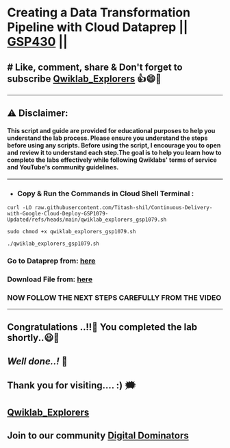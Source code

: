 # Creating a Data Transformation Pipeline with Cloud Dataprep || [GSP430](https://www.cloudskillsboost.google/focuses/4415?parent=catalog) ||

## # Like, comment, share & Don't forget to subscribe [Qwiklab_Explorers](https://youtube.com/@titashshil?si=RgamNu1dc9jVIbJN) 👍😄🤝

---
## ⚠️ **Disclaimer:**
#### This script and guide are provided for educational purposes to help you understand the lab process. Please ensure you understand the steps before using any scripts. Before using the script, I encourage you to open and review it to understand each step.The goal is to help you learn how to complete the labs effectively while following Qwiklabs' terms of service and YouTube's community guidelines.
---

 - ### Copy & Run the Commands in Cloud Shell Terminal :
```
curl -LO raw.githubusercontent.com/Titash-shil/Continuous-Delivery-with-Google-Cloud-Deploy-GSP1079-Updated/refs/heads/main/qwiklab_explorers_gsp1079.sh

sudo chmod +x qwiklab_explorers_gsp1079.sh

./qwiklab_explorers_gsp1079.sh
```
### Go to Dataprep from: [here](https://console.cloud.google.com/dataprep)

### Download File from: [here](https://github.com/QUICK-GCP-LAB/2-Minutes-Labs-Solutions/raw/main/Creating%20a%20Data%20Transformation%20Pipeline%20with%20Cloud%20Dataprep/flow_Ecommerce_Analytics_Pipeline.zip)

### NOW FOLLOW THE NEXT STEPS CAREFULLY FROM THE VIDEO
---

## Congratulations ..!!🎉  You completed the lab shortly..😃💯

## *Well done..!* 👏

## Thank you for visiting.... :) 🗯️

## [Qwiklab_Explorers](https://youtube.com/@titashshil?si=RgamNu1dc9jVIbJN)

## Join to our community [Digital Dominators](https://linktr.ee/digital_dominators)
